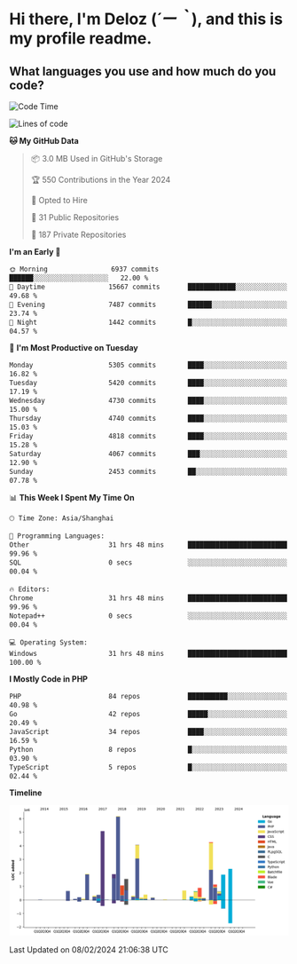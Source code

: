 # **Hi there, I'm Deloz (*´ー｀*), and this is my profile readme.**

## **What languages you use and how much do you code?**

<!--START_SECTION:waka-->
![Code Time](http://img.shields.io/badge/Code%20Time-3%2C316%20hrs%2016%20mins-blue)

![Lines of code](https://img.shields.io/badge/From%20Hello%20World%20I%27ve%20Written-37.2%20million%20lines%20of%20code-blue)

**🐱 My GitHub Data** 

> 📦 3.0 MB Used in GitHub's Storage 
 > 
> 🏆 550 Contributions in the Year 2024
 > 
> 💼 Opted to Hire
 > 
> 📜 31 Public Repositories 
 > 
> 🔑 187 Private Repositories 
 > 
**I'm an Early 🐤** 

```text
🌞 Morning                6937 commits        ██████░░░░░░░░░░░░░░░░░░░   22.00 % 
🌆 Daytime                15667 commits       ████████████░░░░░░░░░░░░░   49.68 % 
🌃 Evening                7487 commits        ██████░░░░░░░░░░░░░░░░░░░   23.74 % 
🌙 Night                  1442 commits        █░░░░░░░░░░░░░░░░░░░░░░░░   04.57 % 
```
📅 **I'm Most Productive on Tuesday** 

```text
Monday                   5305 commits        ████░░░░░░░░░░░░░░░░░░░░░   16.82 % 
Tuesday                  5420 commits        ████░░░░░░░░░░░░░░░░░░░░░   17.19 % 
Wednesday                4730 commits        ████░░░░░░░░░░░░░░░░░░░░░   15.00 % 
Thursday                 4740 commits        ████░░░░░░░░░░░░░░░░░░░░░   15.03 % 
Friday                   4818 commits        ████░░░░░░░░░░░░░░░░░░░░░   15.28 % 
Saturday                 4067 commits        ███░░░░░░░░░░░░░░░░░░░░░░   12.90 % 
Sunday                   2453 commits        ██░░░░░░░░░░░░░░░░░░░░░░░   07.78 % 
```


📊 **This Week I Spent My Time On** 

```text
🕑︎ Time Zone: Asia/Shanghai

💬 Programming Languages: 
Other                    31 hrs 48 mins      █████████████████████████   99.96 % 
SQL                      0 secs              ░░░░░░░░░░░░░░░░░░░░░░░░░   00.04 % 

🔥 Editors: 
Chrome                   31 hrs 48 mins      █████████████████████████   99.96 % 
Notepad++                0 secs              ░░░░░░░░░░░░░░░░░░░░░░░░░   00.04 % 

💻 Operating System: 
Windows                  31 hrs 48 mins      █████████████████████████   100.00 % 
```

**I Mostly Code in PHP** 

```text
PHP                      84 repos            ██████████░░░░░░░░░░░░░░░   40.98 % 
Go                       42 repos            █████░░░░░░░░░░░░░░░░░░░░   20.49 % 
JavaScript               34 repos            ████░░░░░░░░░░░░░░░░░░░░░   16.59 % 
Python                   8 repos             █░░░░░░░░░░░░░░░░░░░░░░░░   03.90 % 
TypeScript               5 repos             █░░░░░░░░░░░░░░░░░░░░░░░░   02.44 % 
```



**Timeline**

![Lines of Code chart](https://raw.githubusercontent.com/deloz/deloz/main/assets/bar_graph.png)


 Last Updated on 08/02/2024 21:06:38 UTC
<!--END_SECTION:waka-->
